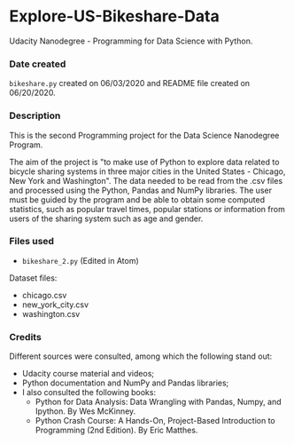 
# **Explore-US-Bikeshare-Data**

Udacity Nanodegree - Programming for Data Science with Python.

### Date created
`bikeshare.py` created on 06/03/2020 and README file created on 06/20/2020.

### Description
This is the second Programming project for the Data Science Nanodegree Program.

The aim of the project is "to make use of Python to explore data related to bicycle sharing systems in three major cities in the United States - Chicago, New York and Washington". The data needed to be read from the .csv files and processed using the Python, Pandas and NumPy libraries. The user must be guided by the program and be able to obtain some computed statistics, such as popular travel times, popular stations or information from users of the sharing system such as age and gender.

### Files used

- `bikeshare_2.py` (Edited in Atom)

Dataset files:
- chicago.csv
- new_york_city.csv
- washington.csv

### Credits
Different sources were consulted, among which the following stand out:
- Udacity course material and videos;
- Python documentation and NumPy and Pandas libraries;
- I also consulted the following books:
    - Python for Data Analysis: Data Wrangling with Pandas, Numpy, and Ipython. By Wes McKinney.
    - Python Crash Course: A Hands-On, Project-Based Introduction to Programming (2nd Edition). By Eric Matthes.

